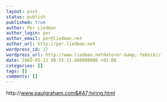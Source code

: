 ```yaml
---
layout: post
status: publish
published: true
author: Per Liedman
author_login: per
author_email: per@liedman.net
author_url: http://per.liedman.net
wordpress_id: 27
wordpress_url: http://www.liedman.netdatorer-&amp;-teknik//
date: 2005-05-12 08:55:11.000000000 +02:00
categories: []
tags: []
comments: []
---
```

http:&#47;&#47;www.paulgraham.com&#47;hiring.html

